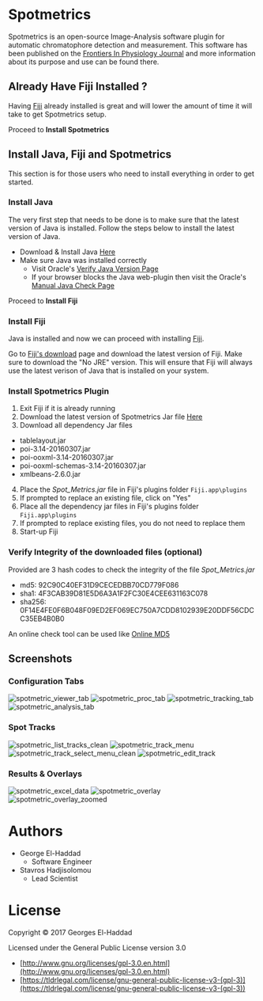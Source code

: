 # Spotmetrics

Spotmetrics is an open-source Image-Analysis software plugin for automatic chromatophore detection and measurement. This software has been published on the [Frontiers In Physiology Journal][1] and more information about its purpose and use can be found there.

## Already Have Fiji Installed ?

Having [Fiji](http://fiji.sc/) already installed is great and will lower the amount of time it will take to get Spotmetrics setup. 

Proceed to __Install Spotmetrics__

## Install Java, Fiji and Spotmetrics

This section is for those users who need to install everything in order to get started.

### Install Java

The very first step that needs to be done is to make sure that the latest version of Java is installed. Follow the steps below to install the latest version of Java.

* Download & Install Java [Here](https://www.java.com/en/download/)
* Make sure Java was installed correctly
  * Visit Oracle's [Verify Java Version Page](https://www.java.com/en/download/installed.jsp)
  * If your browser blocks the Java web-plugin then visit the Oracle's [Manual Java Check Page](https://java.com/en/download/help/version_manual.xml)

Proceed to __Install Fiji__
  
### Install Fiji

Java is installed and now we can proceed with installing [Fiji](http://fiji.sc/).

Go to [Fiji's download](http://fiji.sc/#download) page and download the latest version of Fiji. Make sure to download the "No JRE" version. This will ensure that Fiji will always use the latest verison of Java that is installed on your system.

### Install Spotmetrics Plugin

1. Exit Fiji if it is already running
2. Download the latest version of Spotmetrics Jar file [Here](https://github.com/george-haddad/spotmetrics/releases/latest)
3. Download all dependency Jar files
  * tablelayout.jar
  * poi-3.14-20160307.jar
  * poi-ooxml-3.14-20160307.jar
  * poi-ooxml-schemas-3.14-20160307.jar
  * xmlbeans-2.6.0.jar
4. Place the *Spot_Metrics.jar* file in Fiji's plugins folder `Fiji.app\plugins`
5. If prompted to replace an existing file, click on "Yes"
6. Place all the dependency jar files in Fiji's plugins folder `Fiji.app\plugins`
7. If prompted to replace existing files, you do not need to replace them
8. Start-up Fiji

### Verify Integrity of the downloaded files (optional)

Provided are 3 hash codes to check the integrity of the file *Spot_Metrics.jar*

* md5: 92C90C40EF31D9CECEDBB70CD779F086
* sha1: 4F3CAB39D81E5D6A3A1F2FC30E4CEE631163C078
* sha256: 0F14E4FE0F6B048F09ED2EF069EC750A7CDD8102939E20DDF56CDCC35EB4B0B0

An online check tool can be used like [Online MD5](http://onlinemd5.com/)

## Screenshots

### Configuration Tabs

![spotmetric_viewer_tab](https://cloud.githubusercontent.com/assets/3069650/24379584/55202352-1350-11e7-96e0-0cede29ca069.png)
![spotmetric_proc_tab](https://cloud.githubusercontent.com/assets/3069650/24379577/550065f8-1350-11e7-877e-2fee230d11c8.png)
![spotmetric_tracking_tab](https://cloud.githubusercontent.com/assets/3069650/24379583/551e47ee-1350-11e7-98f3-67fea02b47c5.png)
![spotmetric_analysis_tab](https://cloud.githubusercontent.com/assets/3069650/24379585/5532165c-1350-11e7-8412-8273fa67a45a.png)

### Spot Tracks

![spotmetric_list_tracks_clean](https://cloud.githubusercontent.com/assets/3069650/24379579/550318fc-1350-11e7-81eb-23a507e3a696.png)
![spotmetric_track_menu](https://cloud.githubusercontent.com/assets/3069650/24379578/5501b76e-1350-11e7-8e1c-410cfb06df9f.png)
![spotmetric_track_select_menu_clean](https://cloud.githubusercontent.com/assets/3069650/24379582/551b92b0-1350-11e7-8027-4b742528666e.png)
![spotmetric_edit_track](https://cloud.githubusercontent.com/assets/3069650/24379586/553484fa-1350-11e7-9656-32e9bf388a3b.png)

### Results & Overlays

![spotmetric_excel_data](https://cloud.githubusercontent.com/assets/3069650/24379587/55388eba-1350-11e7-8111-a602f6682f75.png)
![spotmetric_overlay](https://cloud.githubusercontent.com/assets/3069650/24379581/5503ba32-1350-11e7-8eee-272156a08612.png)
![spotmetric_overlay_zoomed](https://cloud.githubusercontent.com/assets/3069650/24379580/55032914-1350-11e7-9abf-1631b096004e.png)

# Authors
* George El-Haddad
  * Software Engineer
* Stavros Hadjisolomou
  * Lead Scientist

# License

Copyright © 2017 Georges El-Haddad

Licensed under the General Public License version 3.0
- [http://www.gnu.org/licenses/gpl-3.0.en.html](http://www.gnu.org/licenses/gpl-3.0.en.html)
- [https://tldrlegal.com/license/gnu-general-public-license-v3-(gpl-3)](https://tldrlegal.com/license/gnu-general-public-license-v3-(gpl-3))
  
[1]: http://journal.frontiersin.org/article/10.3389/fphys.2017.00106/full

